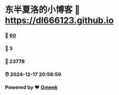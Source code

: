 # 东半夏洛的小博客 :link: https://dl666123.github.io 
### :page_facing_up: [60](https://dl666123.github.io/tag.html) 
### :speech_balloon: 3 
### :hibiscus: 23778 
### :alarm_clock: 2024-12-17 20:56:59 
### Powered by :heart: [Gmeek](https://github.com/Meekdai/Gmeek)

